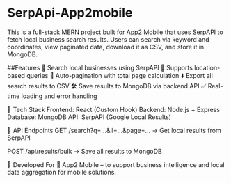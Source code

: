 # SerpApi-App2mobile

This is a full-stack MERN project built for App2 Mobile that uses SerpAPI to fetch local business search results. Users can search via keyword and coordinates, view paginated data, download it as CSV, and store it in MongoDB.

##Features
🔎 Search local businesses using SerpAPI
📍 Supports location-based queries
📄 Auto-pagination with total page calculation
⬇️ Export all search results to CSV
🛠 Save results to MongoDB via backend API
✅ Real-time loading and error handling

🧩 Tech Stack
Frontend: React (Custom Hook)
Backend: Node.js + Express
Database: MongoDB
API: SerpAPI (Google Local Results)

📁 API Endpoints
GET /search?q=...&ll=...&page=... → Get local results from SerpAPI

POST /api/results/bulk → Save all results to MongoDB

🏢 Developed For
📱 App2 Mobile – to support business intelligence and local data aggregation for mobile solutions.

